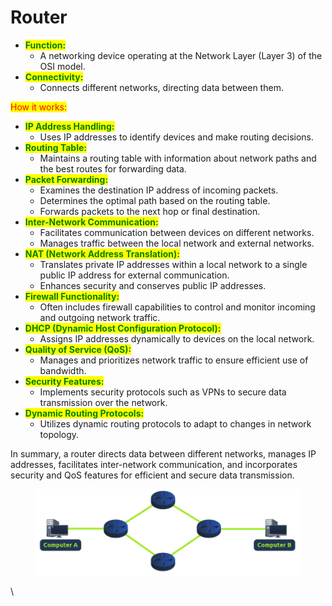 # Router

* <mark style="color:green;">**Function:**</mark>
  * &#x20;A networking device operating at the Network Layer (Layer 3) of the OSI model.
* <mark style="color:green;">**Connectivity:**</mark>&#x20;
  * Connects different networks, directing data between them.

<mark style="color:red;">How it works:</mark>

* <mark style="color:green;">**IP Address Handling:**</mark>
  * Uses IP addresses to identify devices and make routing decisions.
* <mark style="color:green;">**Routing Table:**</mark>
  * Maintains a routing table with information about network paths and the best routes for forwarding data.
* <mark style="color:green;">**Packet Forwarding:**</mark>
  * Examines the destination IP address of incoming packets.
  * Determines the optimal path based on the routing table.
  * Forwards packets to the next hop or final destination.
* <mark style="color:green;">**Inter-Network Communication:**</mark>
  * Facilitates communication between devices on different networks.
  * Manages traffic between the local network and external networks.
* <mark style="color:green;">**NAT (Network Address Translation):**</mark>
  * Translates private IP addresses within a local network to a single public IP address for external communication.
  * Enhances security and conserves public IP addresses.
* <mark style="color:green;">**Firewall Functionality:**</mark>
  * Often includes firewall capabilities to control and monitor incoming and outgoing network traffic.
* <mark style="color:green;">**DHCP (Dynamic Host Configuration Protocol):**</mark>
  * Assigns IP addresses dynamically to devices on the local network.
* <mark style="color:green;">**Quality of Service (QoS):**</mark>
  * Manages and prioritizes network traffic to ensure efficient use of bandwidth.
* <mark style="color:green;">**Security Features:**</mark>
  * Implements security protocols such as VPNs to secure data transmission over the network.
* <mark style="color:green;">**Dynamic Routing Protocols:**</mark>
  * Utilizes dynamic routing protocols to adapt to changes in network topology.

In summary, a router directs data between different networks, manages IP addresses, facilitates inter-network communication, and incorporates security and QoS features for efficient and secure data transmission.

<figure><img src="../../../../.gitbook/assets/Capture (10).PNG" alt=""><figcaption></figcaption></figure>

\
